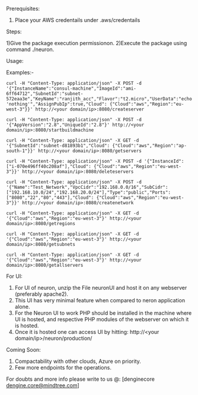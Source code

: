 Prerequisites:

  1) Place your AWS credentails under .aws/credentails

Steps:

  1)Give the package execution permissionon.
  2)Execute the package using command ./neuron.

Usage:

  Examples:-

    curl -H "Content-Type: application/json" -X POST -d '{"InstanceName":"consul-machine","ImageId":"ami-6ff64712","SubnetId":"subnet-572eaa3e","KeyName":"ranjith_acc","Flavor":"t2.micro","UserData":"echo 'nothing'","AssignPubIp":true,"Cloud": {"Cloud":"aws","Region":"eu-west-3"}}' http://<your domain/ip>:8080/createserver

    curl -H "Content-Type: application/json" -X POST -d '{"AppVersion":"2.8","UniqueId":"2.8"}' http://<your domain/ip>:8080/startbuildmachine

    curl -H "Content-Type: application/json" -X GET -d '{"SubnetId":"subnet-d81893b1","Cloud": {"Cloud":"aws","Region":"ap-south-1"}}' http://<your domain/ip>:8080/getservers

    curl -H "Content-Type: application/json" -X POST -d '{"InstanceId":["i-070e496ff40c208af"],"Cloud": {"Cloud":"aws","Region":"eu-west-3"}}' http://<your domain/ip>:8080/deleteservers

    curl -H "Content-Type: application/json" -X POST -d '{"Name":"Test_Network","VpcCidr":"192.168.0.0/16","SubCidr":["192.168.10.0/24","192.168.20.0/24"],"Type":"public","Ports":["8080","22","80","443"],"Cloud": {"Cloud":"aws","Region":"eu-west-3"}}' http://<your domain/ip>:8080/createnetwork

    curl -H "Content-Type: application/json" -X GET -d '{"Cloud":"aws","Region":"eu-west-3"}' http://<your domain/ip>:8080/getregions

    curl -H "Content-Type: application/json" -X GET -d '{"Cloud":"aws","Region":"eu-west-3"}' http://<your domain/ip>:8080/getsubnets

    curl -H "Content-Type: application/json" -X GET -d '{"Cloud":"aws","Region":"eu-west-3"}' http://<your domain/ip>:8080/getallservers

  
For UI:

  1) For UI of neuron, unzip the File neuronUI and host it on any webserver (preferably apache2).
  2) This UI has very minimal feature when compared to neron application alone.
  3) For the Neuron UI to work PHP should be installed in the machine where UI is hosted, and respective PHP modules of the webserver on which it is hosted.
  4) Once it is hosted one can access UI by hitting: http://<your domain/ip>/neuron/production/

Coming Soon:

  1) Compactability with other clouds, Azure on priority.
  3) Few more endpoints for the operations.
  
For doubts and more info please write to us @: [denginecore <dengine.core@mindtree.com>]
